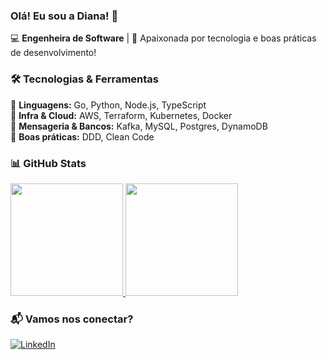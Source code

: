 ### Olá! Eu sou a Diana! 👋

💻 **Engenheira de Software** | 🚀 Apaixonada por tecnologia e boas práticas de desenvolvimento!  

### 🛠️ Tecnologias & Ferramentas  
🔹 **Linguagens:** Go, Python, Node.js, TypeScript  
🔹 **Infra & Cloud:** AWS, Terraform, Kubernetes, Docker  
🔹 **Mensageria & Bancos:** Kafka, MySQL, Postgres, DynamoDB  
🔹 **Boas práticas:** DDD, Clean Code  

### 📊 GitHub Stats  
<div style="display: inline_block">
  <a href="https://github.com/Dianna-coder">
    <img height="180em" src="https://github-readme-stats.vercel.app/api?username=Dianna-coder&show_icons=true&theme=dracula&include_all_commits=true&count_private=true"/>
    <img height="180em" src="https://github-readme-stats.vercel.app/api/top-langs/?username=Dianna-coder&layout=compact&langs_count=10&theme=dracula"/>
  </a>
</div>

### 📬 Vamos nos conectar?  
[![LinkedIn](https://img.shields.io/badge/LinkedIn-Diana%20Silva-blue?style=flat-square&logo=linkedin)](https://www.linkedin.com/in/diana270301)  
